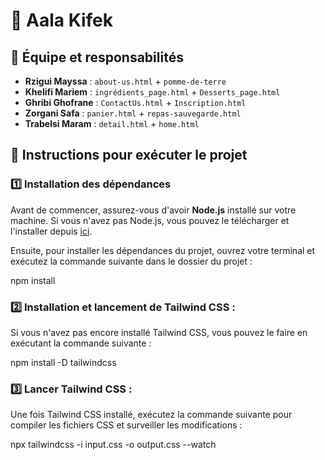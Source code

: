 # 📌 Aala Kifek

## 👥 Équipe et responsabilités

- **Rzigui Mayssa** : `about-us.html` + `pomme-de-terre`  
- **Khelifi Mariem** : `ingrédients_page.html` + `Desserts_page.html`  
- **Ghribi Ghofrane** : `ContactUs.html` + `Inscription.html`  
- **Zorgani Safa** : `panier.html` + `repas-sauvegarde.html`  
- **Trabelsi Maram** : `detail.html` + `home.html`

## 🚀 Instructions pour exécuter le projet

### 1️⃣ **Installation des dépendances**

Avant de commencer, assurez-vous d'avoir **Node.js** installé sur votre machine. Si vous n'avez pas Node.js, vous pouvez le télécharger et l'installer 
depuis [ici](https://nodejs.org/).

Ensuite, pour installer les dépendances du projet, ouvrez votre terminal et exécutez la commande suivante dans le dossier du projet :

npm install

### 2️⃣ Installation et lancement de Tailwind CSS : 
Si vous n'avez pas encore installé Tailwind CSS, vous pouvez le faire en exécutant la commande suivante :

npm install -D tailwindcss 

### 3️⃣ Lancer Tailwind CSS : 
Une fois Tailwind CSS installé, exécutez la commande suivante pour compiler les fichiers CSS et surveiller les modifications :

npx tailwindcss -i input.css -o output.css --watch

